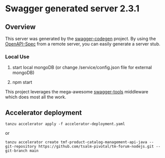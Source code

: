 # Swagger generated server 2.3.1

## Overview
This server was generated by the [swagger-codegen](https://github.com/swagger-api/swagger-codegen) project.  By using the [OpenAPI-Spec](https://github.com/OAI/OpenAPI-Specification) from a remote server, you can easily generate a server stub.

### Local Use

1) start local mongoDB (or change /service/config.json file for external mongoDB)

2) npm start

This project leverages the mega-awesome [swagger-tools](https://github.com/apigee-127/swagger-tools) middleware which does most all the work.

## Accelerator deployment
```
tanzu accelerator apply -f accelerator-deployment.yaml
```
or
```
tanzu accelerator create tmf-product-catalog-management-api-java --git-repository https://github.com/tsalm-pivotal/tm-forum-nodejs.git --git-branch main
```
